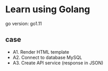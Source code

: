 # Learn using Golang

go version: go1.11

## case

- A1. Render HTML template
- A2. Connect to database MySQL
- A3. Create API service (response in JSON)